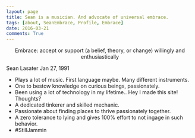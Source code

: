 ```yaml
---
layout: page
title: Sean is a musician. And advocate of universal embrace.
tags: [about, SeanEmbrace, Profile, Embrace]
date: 2016-03-21
comments: True
---
```

    
<center>Embrace: accept or support (a belief, theory, or change) willingly and enthusiastically</center>

Sean Lasater
Jan 27, 1991
* Plays a lot of music. First language maybe. Many different instruments. 
* One to bestow knowledge on curious beings, passionately.
* Been using a lot of technology in my lifetime.. Hey I made this site! Thoughts?
* A dedicated tinkerer and skilled mechanic.
* Passionate about finding places to thrive passionately together.
* A zero tolerance to lying and gives 100% effort to not ingage in such behavior.
* #StillJammin


